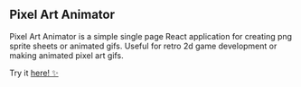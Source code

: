 ## Pixel Art Animator

Pixel Art Animator is a simple single page React application for creating png sprite sheets or animated gifs. Useful for retro 2d game development or making animated pixel art gifs.

Try it <a href="https://pixel-art-animator.netlify.app/">here! ✨</a>

